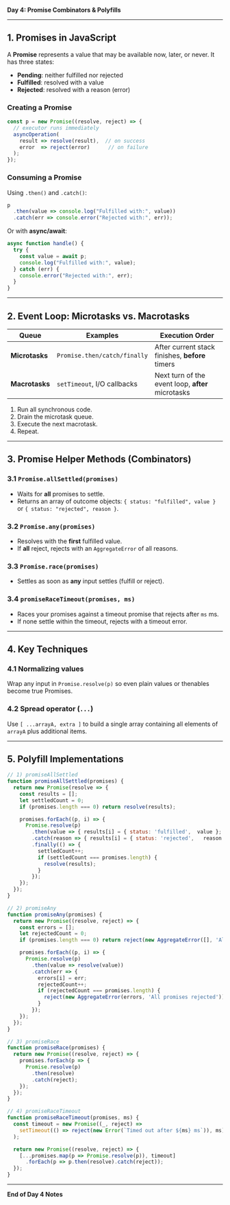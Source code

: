 **Day 4: Promise Combinators & Polyfills**

---

## 1. Promises in JavaScript

A **Promise** represents a value that may be available now, later, or never. It has three states:

* **Pending**: neither fulfilled nor rejected
* **Fulfilled**: resolved with a value
* **Rejected**: resolved with a reason (error)

### Creating a Promise

```js
const p = new Promise((resolve, reject) => {
  // executor runs immediately
  asyncOperation(
    result => resolve(result),  // on success
    error  => reject(error)      // on failure
  );
});
```

### Consuming a Promise

Using `.then()` and `.catch()`:

```js
p
  .then(value => console.log("Fulfilled with:", value))
  .catch(err => console.error("Rejected with:", err));
```

Or with **async/await**:

```js
async function handle() {
  try {
    const value = await p;
    console.log("Fulfilled with:", value);
  } catch (err) {
    console.error("Rejected with:", err);
  }
}
```

---

## 2. Event Loop: Microtasks vs. Macrotasks

| Queue          | Examples                     | Execution Order                                   |
| -------------- | ---------------------------- | ------------------------------------------------- |
| **Microtasks** | `Promise.then/catch/finally` | After current stack finishes, **before** timers   |
| **Macrotasks** | `setTimeout`, I/O callbacks  | Next turn of the event loop, **after** microtasks |

1. Run all synchronous code.
2. Drain the microtask queue.
3. Execute the next macrotask.
4. Repeat.

---

## 3. Promise Helper Methods (Combinators)

### 3.1 `Promise.allSettled(promises)`

* Waits for **all** promises to settle.
* Returns an array of outcome objects: `{ status: "fulfilled", value }` or `{ status: "rejected", reason }`.

### 3.2 `Promise.any(promises)`

* Resolves with the **first** fulfilled value.
* If **all** reject, rejects with an `AggregateError` of all reasons.

### 3.3 `Promise.race(promises)`

* Settles as soon as **any** input settles (fulfill or reject).

### 3.4 `promiseRaceTimeout(promises, ms)`

* Races your promises against a timeout promise that rejects after `ms` ms.
* If none settle within the timeout, rejects with a timeout error.

---

## 4. Key Techniques

### 4.1 Normalizing values

Wrap any input in `Promise.resolve(p)` so even plain values or thenables become true Promises.

### 4.2 Spread operator (`...`)

Use `[ ...arrayA, extra ]` to build a single array containing all elements of `arrayA` plus additional items.

---

## 5. Polyfill Implementations

```js
// 1) promiseAllSettled
function promiseAllSettled(promises) {
  return new Promise(resolve => {
    const results = [];
    let settledCount = 0;
    if (promises.length === 0) return resolve(results);

    promises.forEach((p, i) => {
      Promise.resolve(p)
        .then(value => { results[i] = { status: 'fulfilled',  value }; })
        .catch(reason => { results[i] = { status: 'rejected',   reason }; })
        .finally(() => {
          settledCount++;
          if (settledCount === promises.length) {
            resolve(results);
          }
        });
    });
  });
}

// 2) promiseAny
function promiseAny(promises) {
  return new Promise((resolve, reject) => {
    const errors = [];
    let rejectedCount = 0;
    if (promises.length === 0) return reject(new AggregateError([], 'All promises rejected'));

    promises.forEach((p, i) => {
      Promise.resolve(p)
        .then(value => resolve(value))
        .catch(err => {
          errors[i] = err;
          rejectedCount++;
          if (rejectedCount === promises.length) {
            reject(new AggregateError(errors, 'All promises rejected'));
          }
        });
    });
  });
}

// 3) promiseRace
function promiseRace(promises) {
  return new Promise((resolve, reject) => {
    promises.forEach(p => {
      Promise.resolve(p)
        .then(resolve)
        .catch(reject);
    });
  });
}

// 4) promiseRaceTimeout
function promiseRaceTimeout(promises, ms) {
  const timeout = new Promise((_, reject) =>
    setTimeout(() => reject(new Error(`Timed out after ${ms} ms`)), ms)
  );

  return new Promise((resolve, reject) => {
    [...promises.map(p => Promise.resolve(p)), timeout]
      .forEach(p => p.then(resolve).catch(reject));
  });
}
```

---

**End of Day 4 Notes**
